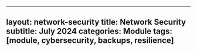 
---
layout: network-security
title: Network Security
subtitle: July 2024
categories: Module
tags: [module, cybersecurity, backups, resilience]
---